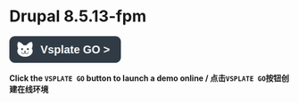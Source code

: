 # Drupal 8.5.13-fpm

<a href="https://www.vsplate.com/?docker-compose=https://github.com/vsplate/dcenvs/drupal/8.5.13-fpm"><img alt="VSPLATE GO" src="https://raw.githubusercontent.com/vsplate/images/master/vsgo_btn.png" width="200px"></a>

**Click the `VSPLATE GO` button to launch a demo online / 点击`VSPLATE GO`按钮创建在线环境**